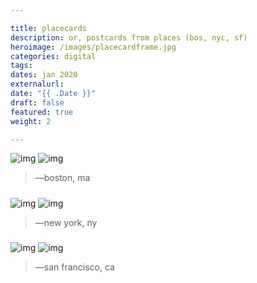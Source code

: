 ```yaml
---

title: placecards
description: or, postcards from places (bos, nyc, sf)
heroimage: /images/placecardframe.jpg
categories: digital
tags: 
dates: jan 2020
externalurl:
date: "{{ .Date }}"
draft: false
featured: true
weight: 2

---
```


![img](/images/placecards/boston_i.jpg)
![img](/images/placecards/boston_ii.jpg)
> —boston, ma


#####

![img](/images/placecards/NYC_i.jpg)
![img](/images/placecards/NYC_ii.jpg)
> —new york, ny


#####

![img](/images/placecards/SF_i.jpg)
![img](/images/placecards/SF_ii.jpg)
> —san francisco, ca